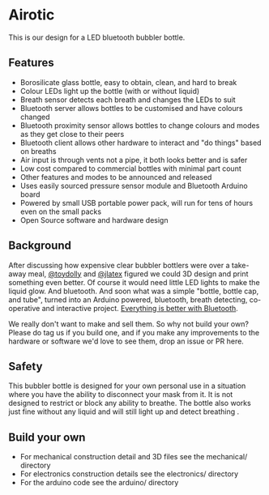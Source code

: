 # Airotic

This is our design for a LED bluetooth bubbler bottle.  

## Features

* Borosilicate glass bottle, easy to obtain, clean, and hard to break
* Colour LEDs light up the bottle (with or without liquid)
* Breath sensor detects each breath and changes the LEDs to suit
* Bluetooth server allows bottles to be customised and have colours changed
* Bluetooth proximity sensor allows bottles to change colours and modes as they get close to their peers
* Bluetooth client allows other hardware to interact and "do things" based on breaths
* Air input is through vents not a pipe, it both looks better and is safer
* Low cost compared to commercial bottles with minimal part count
* Other features and modes to be announced and released
* Uses easily sourced pressure sensor module and Bluetooth Arduino board
* Powered by small USB portable power pack, will run for tens of hours even on the small packs
* Open Source software and hardware design

## Background

After discussing how expensive clear bubbler bottlers were over a take-away meal, [@toydolly](https://github.com/toydolly) and [@jlatex](https://github.com/jlatex) figured we could 3D design and print something even better. Of course it would need little LED lights to make the liquid glow. And bluetooth.  And soon what was a simple "bottle, bottle cap, and tube", turned into an Arduino powered, bluetooth, breath detecting, co-operative and interactive project. [Everything is better with Bluetooth](https://youtu.be/0KXoBcQER_0?t=102). 

We really don't want to make and sell them. So why not build your own? Please do tag us if you build one, and if you make any improvements to the hardware or software we'd love to see them, drop an issue or PR here.

## Safety

This bubbler bottle is designed for your own personal use in a situation where you have the ability to disconnect your mask from it. It is not designed to restrict or block any ability to breathe. The bottle also works just fine without any liquid and will still light up and detect breathing .

## Build your own

* For mechanical construction detail and 3D files see the   mechanical/  directory
* For electronics construction details see the  electronics/  directory
* For the arduino code see the  arduino/  directory
